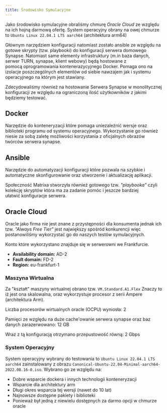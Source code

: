 ```yaml
---
title: Środowisko Symulacyjne
---
```

Jako środowisko symulacyjne obraliśmy chmurę *Oracle Cloud* ze względu na ich hojną darmową ofertę.
System operacyjny obrany na owej chmurze to `Ubuntu Linux 22.04.1 LTS aarch64` (architektura arm64)
<!--
TODO:

- Oracle Cloud -> Firewall/Ingress
- Nie ma możliwości rejestracji/logowanie ponieważ zintegrowane a ze względów bezpieczeństwa wyłączona
- Konfiguracja aplikowana i trzymana przez ansible
- Środowisko symulacyjne - Docker - takie jak oficjanle (kontenery ale np kubernetes albo openstack)
-->

Głównym narzędziem konfiguracji natomiast zostało ansible ze względu na gotowe skrypty (tzw. playbooki) do konfiguracji serwera domowego Synapse. 
Natomiast same elementy infrastruktury (m.in baza danych, serwer TURN, synapse, klient webowy) będą hostowane z pomocą oprogramowania kontenerazycyjnego Docker. Pomaga ono na izolacje poszczególnych elementów od siebie nawzajem jak i systemu operacyjnego na którym jest stawiany.

Zdecydowaliśmy również na hostowanie Serwera Synapse w monolitycznej konfiguracji ze względu na ograniczoną ilość użytkowników z jakimi będziemy testować.

## Docker

Narzędzie do konteneryzacji które pomaga uniezależnić wersje oraz biblioteki programu od systemu operacyjnego. Wykorzystanie go również niesie za sobą zaletę możliwości korzystania z oficjalnych obrazów twórców serwera synapse.

## Ansible

Narzędzie do automatyzacji konfiguracji które pozwala na szybkie i automatyczne skonfigurowanie oraz utworzenie i aktualizację aplikacji.

Społeczność Matrixa stworzyła również gotowego tzw. *"playbooka"* czyli kolekcję skryptów która ma za zadanie pomóc i jeszcze bardziej ułatwić konfiguracje serwera.

## Oracle Cloud
Oracle jako firma nie jest znane z przystępności dla konsumenta jednak ich tzw. *"Always Free Tier"* jest największy spośród konkurencji więc postanowiliśmy wykorzystać go do naszych testów symulacyjnych. 

Konto które wykorzystano znajduje się w serwerowni we Frankfurcie.

- **Availability domain:** AD-2
- **Fault domain:** FD-2
- **Region:** eu-frankfurt-1

### Maszyna Wirtualna
Za "kształt" maszyny wirtualnej obrano tzw. `VM.Standard.A1.Flex` Znaczy to iż jest ona skalowalna, oraz wykorzystuje procesor z serii Ampere (architektura Arm).

Liczba procesorów wirtualnych oracle (OCPU) wyniosła: 2

Pamięci ze względu na duże cache'owanie serwera synapse oraz baz danych zarazerwowano: 12 GB

Wraz z tą konfiguracją otrzymano przepustowość równą: 2 Gbps

### System Operacyjny
System operacyjny wybrany do testowania to `Ubuntu Linux 22.04.1 LTS aarch64` zainstalowany z obrazu `Canonical-Ubuntu-22.04-Minimal-aarch64-2022.08.16-0.iso`. Wybrano go ze względu na:

- Dobre wsparcie dockera i innych technologii konteneryzacji
- Wsparcie dla architektury arm
- Długi okres wsparcia tej wersji (nawet do 10 lat)
- Najnowsze dostępne pakiety i biblioteki
- Ponieważ był jedną z niewielu dostępnych za darmo opcji w chmurze oracle
